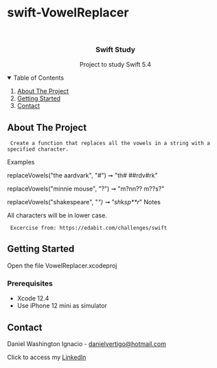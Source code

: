# swift-VowelReplacer

<!-- PROJECT LOGO -->
<br />
<p align="center">

  <h3 align="center">Swift Study</h3>
  <p align="center">
    Project to study Swift 5.4
  </p>
</p>



<!-- TABLE OF CONTENTS -->
<details open="open">
  <summary>Table of Contents</summary>
  <ol>
    <li>
      <a href="#about-the-project">About The Project</a>
    </li>
    <li>
      <a href="#getting-started">Getting Started</a>
    </li>
    <li><a href="#contact">Contact</a></li>
  </ol>
</details>



<!-- ABOUT THE PROJECT -->
## About The Project
 
  
     Create a function that replaces all the vowels in a string with a specified character.

Examples

replaceVowels("the aardvark", "#") ➞ "th# ##rdv#rk"

replaceVowels("minnie mouse", "?") ➞ "m?nn?? m??s?"

replaceVowels("shakespeare", "*") ➞ "sh*k*sp**r*"
Notes

All characters will be in lower case.
     
     Excercise from: https://edabit.com/challenges/swift


<!-- GETTING STARTED -->
## Getting Started

Open the file VowelReplacer.xcodeproj 

### Prerequisites

* Xcode 12.4
* Use iPhone 12 mini as simulator 

<!-- CONTACT -->
## Contact

Daniel Washington Ignacio - danielvertigo@hotmail.com

Click to access my [LinkedIn](https://www.linkedin.com/in/daniel-washington-ignacio-ab439b164/)

